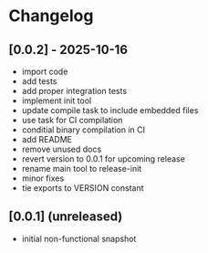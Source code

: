 # Changelog

## [0.0.2] - 2025-10-16

- import code
- add tests
- add proper integration tests
- implement init tool
- update compile task to include embedded files
- use task for CI compilation
- conditial binary compilation in CI
- add README
- remove unused docs
- revert version to 0.0.1 for upcoming release
- rename main tool to release-init
- minor fixes
- tie exports to VERSION constant

## [0.0.1] (unreleased)

- initial non-functional snapshot
